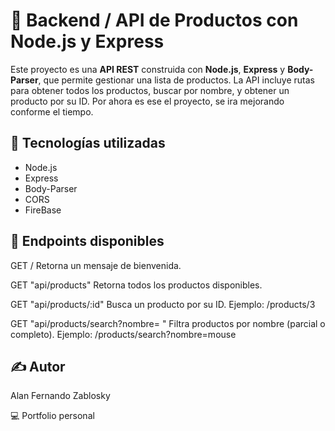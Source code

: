 # 🛒 Backend / API de Productos con Node.js y Express

Este proyecto es una **API REST** construida con **Node.js**, **Express** y **Body-Parser**, que permite gestionar una lista de productos. 
La API incluye rutas para obtener todos los productos, buscar por nombre, y obtener un producto por su ID.
Por ahora es ese el proyecto, se ira mejorando conforme el tiempo.
## 🚀 Tecnologías utilizadas

- Node.js
- Express
- Body-Parser
- CORS
- FireBase

## 🔌 Endpoints disponibles
GET /
    Retorna un mensaje de bienvenida.

GET "api/products"
    Retorna todos los productos disponibles.

GET "api/products/:id"
    Busca un producto por su ID.
    Ejemplo: /products/3

GET "api/products/search?nombre= "
    Filtra productos por nombre (parcial o completo).
    Ejemplo: /products/search?nombre=mouse

## ✍️ Autor
Alan Fernando Zablosky

💻 Portfolio personal
